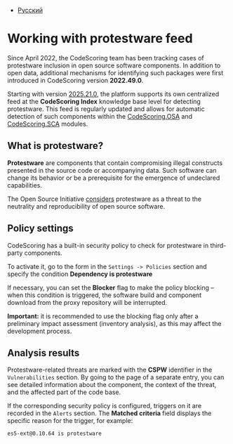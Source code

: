 - [Русский](../../feeds/protestware/)

# Working with protestware feed

Since April 2022, the CodeScoring team has been tracking cases of protestware inclusion in open source software components. In addition to open data, additional mechanisms for identifying such packages were first introduced in CodeScoring version **2022.49.0**.

Starting with version [2025.21.0](/changelog/on-premise-changelog.en/#2025210-2025-05-21), the platform supports its own centralized feed at the **CodeScoring Index** knowledge base level for detecting protestware. This feed is regularly updated and allows for automatic detection of such components within the [CodeScoring.OSA](/osa/index.en) and [CodeScoring.SCA](/sca/index.en) modules.

## What is protestware?

**Protestware** are components that contain compromising illegal constructs presented in the source code or accompanying data. Such software can change its behavior or be a prerequisite for the emergence of undeclared capabilities.

The Open Source Initiative [considers](https://opensource.org/blog/open-source-protestware-harms-open-source) protestware as a threat to the neutrality and reproducibility of open source software.

## Policy settings

CodeScoring has a built-in security policy to check for protestware in third-party components.

To activate it, go to the form in the `Settings -> Policies` section and specify the condition **Dependency is protestware**

If necessary, you can set the **Blocker** flag to make the policy blocking – when this condition is triggered, the software build and component download from the proxy repository will be interrupted.

**Important:** it is recommended to use the blocking flag only after a preliminary impact assessment (inventory analysis), as this may affect the development process.

## Analysis results

Protestware-related threats are marked with the **CSPW** identifier in the `Vulnerabilities` section. By going to the page of a separate entry, you can see detailed information about the component, the context of the threat, and the affected part of the code base.

If the corresponding security policy is configured, triggers on it are recorded in the `Alerts` section. The **Matched criteria** field displays the specific reason for the trigger, for example:

```
es5-ext@0.10.64 is protestware
```

